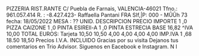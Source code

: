 PIZZERIA RIST.RANTE C/ Puebla de Farnais, VALENCIA-46021 Tfno.: 961.057.414 R. : -8.427.423- Raffaella Pantani FRA SIf,|P: 000 - MÛÛh 73 fecha: 18/05/2022 MESA : ?? UNID. DESCRIPCION PRECIO IMPORTE 1 ,0 PIZZA CAIZONE 1 ,0 PINTA ESIREIl-A 1 ,0 PINTA ESTRECIA BASE 16,82 ^IVA 10,00 TOTAL EUROS: Tarjeta 10,50 10,50 4,00 4,00 4,00 4,00 IMP.IVA 1 ,68 18.50 18,50 Precios I.V.A. INCLUIDO Gracias por su visita Dejanos tus comentarios en Trio Advisor. Siguenos en Eacebook e Instagram. N I